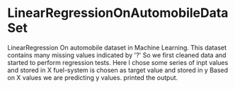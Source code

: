 # LinearRegressionOnAutomobileDataSet
LinearRegression On automobile dataset in Machine Learning.
This dataset contains many missing values indicated by '?'
So we first cleaned data and started to perform regression tests.
Here I chose some series of inpt values and stored in X
fuel-system is chosen as target value and stored in y
Based on X values we are predicting y values.
printed the output.
